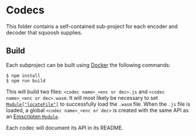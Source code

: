 # Codecs

This folder contains a self-contained sub-project for each encoder and decoder that squoosh supplies.

## Build

Each subproject can be built using [Docker](https://www.docker.com/) the following commands:

```
$ npm install
$ npm run build
```

This will build two files: `<codec name>_<enc or dec>.js` and `<codec name>_<enc or dec>.wasm`. It will most likely be necessary to set [`Module["locateFile"]`](https://kripken.github.io/emscripten-site/docs/api_reference/module.html#affecting-execution) to successfully load the `.wasm` file. When the `.js` file is loaded, a global `<codec name>_<enc or dec>` is created with the same API as an [Emscripten `Module`](https://kripken.github.io/emscripten-site/docs/api_reference/module.html).

Each codec will document its API in its README.
